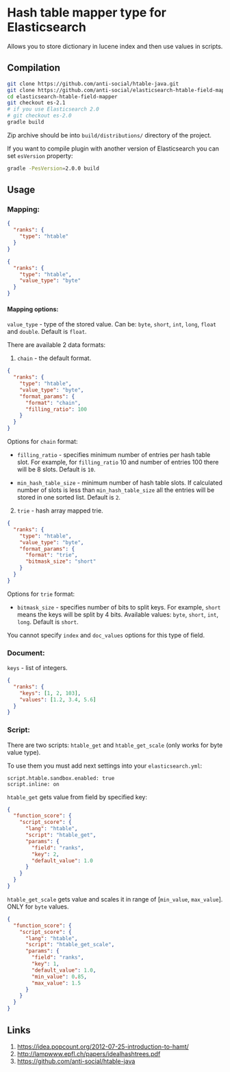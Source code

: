# Hash table mapper type for Elasticsearch

Allows you to store dictionary in lucene index and then use values in scripts.

## Compilation

```bash
git clone https://github.com/anti-social/htable-java.git
git clone https://github.com/anti-social/elasticsearch-htable-field-mapper.git
cd elasticsearch-htable-field-mapper
git checkout es-2.1
# if you use Elasticsearch 2.0
# git checkout es-2.0
gradle build
```

Zip archive should be into `build/distributions/` directory of the project.

If you want to compile plugin with another version of Elasticsearch you can set `esVersion` property:

```bash
gradle -PesVersion=2.0.0 build
```

## Usage

### Mapping:

```json
{
  "ranks": {
    "type": "htable"
  }
}
```

```json
{
  "ranks": {
    "type": "htable",
    "value_type": "byte"
  }
}
```
#### Mapping options:

`value_type` - type of the stored value. Can be: `byte`, `short`, `int`, `long`, `float` and `double`. Default is `float`.

There are available 2 data formats:

1. `chain` - the default format.

```json
{
  "ranks": {
    "type": "htable",
    "value_type": "byte",
    "format_params": {
      "format": "chain",
      "filling_ratio": 100
    }
  }
}
```

Options for `chain` format:

- `filling_ratio` - specifies minimum number of entries per hash table slot. For example, for `filling_ratio` 10 and number of entries 100 there will be 8 slots. Default is `10`.

- `min_hash_table_size` - minimum number of hash table slots. If calculated number of slots is less than `min_hash_table_size` all the entries will be stored in one sorted list. Default is `2`.

2. `trie` - hash array mapped trie.

```json
{
  "ranks": {
    "type": "htable",
    "value_type": "byte",
    "format_params": {
      "format": "trie",
      "bitmask_size": "short"
    }
  }
}
```

Options for `trie` format:

- `bitmask_size` - specifies number of bits to split keys. For example, `short` means the keys will be split by 4 bits. Available values: `byte`, `short`, `int`, `long`. Default is `short`.

You cannot specify `index` and `doc_values` options for this type of field.

### Document:

`keys` - list of integers.

```json
{
  "ranks": {
    "keys": [1, 2, 103],
    "values": [1.2, 3.4, 5.6]
  }
}
```

### Script:

There are two scripts: `htable_get` and `htable_get_scale` (only works for byte value type).

To use them you must add next settings into your `elasticsearch.yml`:

```
script.htable.sandbox.enabled: true
script.inline: on
```

`htable_get` gets value from field by specified key:

```json
{
  "function_score": {
    "script_score": {
      "lang": "htable",
      "script": "htable_get",
      "params": {
        "field": "ranks",
        "key": 2,
        "default_value": 1.0
      }
    }
  }
}
```

`htable_get_scale` gets value and scales it in range of [`min_value`, `max_value`]. ONLY for `byte` values.

```json
{
  "function_score": {
    "script_score": {
      "lang": "htable",
      "script": "htable_get_scale",
      "params": {
        "field": "ranks",
        "key": 1,
        "default_value": 1.0,
        "min_value": 0.85,
        "max_value": 1.5
      }
    }
  }
}
```

## Links

1. https://idea.popcount.org/2012-07-25-introduction-to-hamt/
2. http://lampwww.epfl.ch/papers/idealhashtrees.pdf
3. https://github.com/anti-social/htable-java
